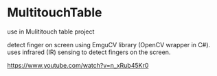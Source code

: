 # MultitouchTable

use in Mulititouch table project

detect finger on screen using EmguCV library (OpenCV wrapper in C#).
uses infrared (IR) sensing to detect fingers on the screen.

https://www.youtube.com/watch?v=n_xRub45Kr0
